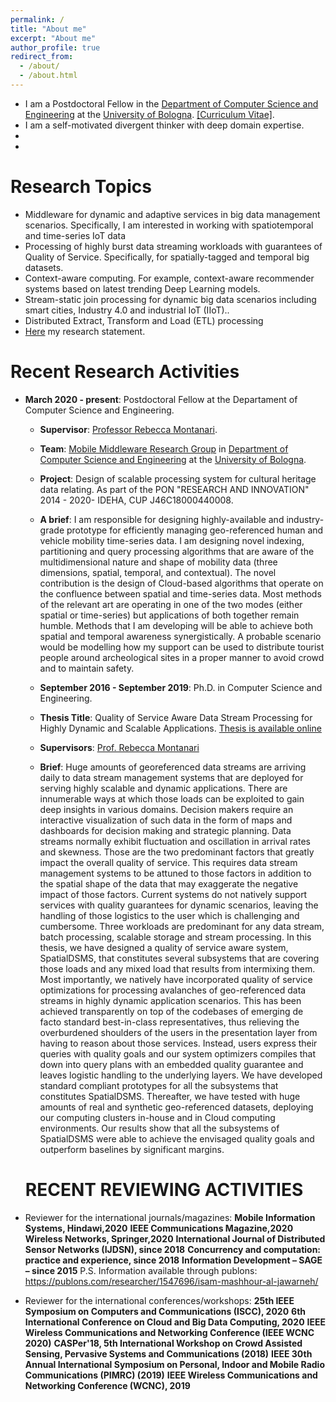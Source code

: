 ```yaml
---
permalink: /
title: "About me"
excerpt: "About me"
author_profile: true
redirect_from: 
  - /about/
  - /about.html
---
```


* I am a Postdoctoral Fellow in the [Department of Computer Science and Engineering](https://disi.unibo.it/it/) at the [University of Bologna](https://www.unibo.it/). [[Curriculum Vitae]](http://IsamAljawarneh.github.io/files/IsamAljawarneh-CV.pdf).
* I am a self-motivated divergent thinker with deep domain expertise.
* 
* 

# Research Topics
* Middleware for dynamic and adaptive services in big data management scenarios. Specifically, I am interested in working with spatiotemporal and time-series IoT data
* Processing of highly burst data streaming workloads with guarantees of Quality of Service. Specifically, for spatially-tagged and temporal big datasets.
* Context-aware computing. For example, context-aware recommender systems based on latest trending Deep Learning models.
* Stream-static join processing for dynamic big data scenarios including smart cities, Industry 4.0 and industrial IoT (IIoT)..
* Distributed Extract, Transform and Load (ETL) processing
* [Here](http://IsamAljawarneh.github.io/files/research_statement_Aljawarneh.pdf) my research statement.

# Recent Research Activities
* **March 2020 - present**: Postdoctoral Fellow at the Departament of Computer Science and Engineering.
  * **Supervisor**: [Professor Rebecca Montanari](https://www.unibo.it/sitoweb/rebecca.montanari/cv-en).
  * **Team**: [Mobile Middleware Research Group](https://middleware.unibo.it/) in [Department of Computer Science and Engineering](https://disi.unibo.it/it/) at the [University of Bologna](https://www.unibo.it/en).
   * **Project**: Design of scalable processing system for cultural heritage data relating. As part of the PON "RESEARCH AND INNOVATION" 2014 - 2020- IDEHA, CUP J46C18000440008.
  * **A brief**: I am responsible for designing highly-available and industry-grade prototype for efficiently managing geo-referenced human and vehicle mobility time-series data. I am designing novel indexing, partitioning and query processing algorithms that are aware of the multidimensional nature and shape of mobility data (three dimensions, spatial, temporal, and contextual). The novel contribution is the design of Cloud-based algorithms that operate on the confluence between spatial and time-series data. Most methods of the relevant art are operating in one of the two modes (either spatial or time-series) but applications of both together remain humble. Methods that I am developing will be able to achieve both spatial and temporal awareness synergistically. A probable scenario would be modelling how my support can be used to distribute tourist people around archeological sites in a proper manner to avoid crowd and to maintain safety.
  
  * **September 2016 - September 2019**: Ph.D. in Computer Science and Engineering.
  * **Thesis Title**: Quality of Service Aware Data Stream Processing for Highly Dynamic and Scalable Applications. [Thesis is available online](http://amsdottorato.unibo.it/9402/1/PhD-Thesis-ALJAWARNEH.pdf)
  * **Supervisors**: [Prof. Rebecca Montanari](https://www.unibo.it/sitoweb/rebecca.montanari/cv-en)
  * **Brief**: Huge amounts of georeferenced data streams are arriving daily to data stream management systems that are deployed for serving highly scalable and dynamic applications. There are innumerable ways at which those loads can be exploited to gain deep insights in various domains. Decision makers require an interactive visualization of such data in the form of maps and dashboards for decision making and strategic planning. Data streams normally exhibit fluctuation and oscillation in arrival rates and skewness. Those are the two predominant factors that greatly impact the overall quality of service. This requires data stream management systems to be attuned to those factors in addition to the spatial shape of the data that may exaggerate the negative impact of those factors. Current systems do not natively support services with quality guarantees for dynamic scenarios, leaving the handling of those logistics to the user which is challenging and cumbersome. Three workloads are predominant for any data stream, batch processing, scalable storage and stream processing. In this thesis, we have designed a quality of service aware system, SpatialDSMS, that constitutes several subsystems that are covering those loads and any mixed load that results from intermixing them. Most importantly, we natively have incorporated quality of service optimizations for processing avalanches of geo-referenced data streams in highly dynamic application scenarios. This has been achieved transparently on top of the codebases of emerging de facto standard best-in-class representatives, thus relieving the overburdened shoulders of the users in the presentation layer from having to reason about those services. Instead, users express their queries with quality goals and our system optimizers compiles that down into query plans with an embedded quality guarantee and leaves logistic handling to the underlying layers. We have developed standard compliant prototypes for all the subsystems that constitutes SpatialDSMS. Thereafter, we have tested with huge amounts of real and synthetic geo-referenced datasets, deploying our computing clusters in-house and in Cloud computing environments. Our results show that all the subsystems of SpatialDSMS were able to achieve the envisaged quality goals and outperform baselines by significant margins.
  
  # RECENT REVIEWING ACTIVITIES
* Reviewer for the international journals/magazines:
**Mobile Information Systems, Hindawi,2020**
**IEEE Communications Magazine,2020**
**Wireless Networks, Springer,2020**
**International Journal of Distributed Sensor Networks (IJDSN), since 2018**
**Concurrency and computation: practice and experience, since 2018**
**Information Development – SAGE – since 2015**
P.S. Information available through publons:
https://publons.com/researcher/1547696/isam-mashhour-al-jawarneh/
* Reviewer for the international conferences/workshops:
**25th IEEE Symposium on Computers and Communications (ISCC), 2020**
**6th International Conference on Cloud and Big Data Computing, 2020**
**IEEE Wireless Communications and Networking Conference (IEEE WCNC 2020)**
**CASPer'18, 5th International Workshop on Crowd Assisted Sensing, Pervasive Systems and Communications (2018)**
**IEEE 30th Annual International Symposium on Personal, Indoor and Mobile Radio Communications (PIMRC) (2019)**
**IEEE Wireless Communications and Networking Conference (WCNC), 2019**

  
